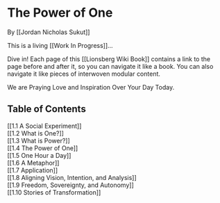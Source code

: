 # The Power of One
By [[Jordan Nicholas Sukut]]

This is a living [[Work In Progress]]... 

Dive in!  Each page of this [[Lionsberg Wiki Book]] contains a link to the page before and after it, so you can navigate it like a book. You can also navigate it like pieces of interwoven modular content.

We are Praying Love and Inspiration Over Your Day Today.

## Table of Contents

[[1.1 A Social Experiment]]  
[[1.2 What is One?]]  
[[1.3 What is Power?]]  
[[1.4 The Power of One]]  
[[1.5 One Hour a Day]]  
[[1.6 A Metaphor]]  
[[1.7 Application]]  
[[1.8 Aligning Vision, Intention, and Analysis]]  
[[1.9 Freedom, Sovereignty, and Autonomy]]  
[[1.10 Stories of Transformation]]  